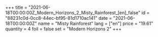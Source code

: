 +++
title = "2021-06-18T00:00:00Z_Modern_Horizons_2_Misty_Rainforest_[en]_false"
id = "88231c0d-0cc8-44ec-bf95-81d1710ac141"
date = "2021-06-18T00:00:00Z"
name = "Misty Rainforest"
lang = ["en"]
price = "19.61"
quantity = 4
foil = false
set = "Modern Horizons 2"
+++

